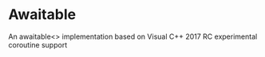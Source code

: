 # Awaitable

An awaitable<> implementation based on Visual C++ 2017 RC experimental coroutine support
